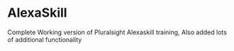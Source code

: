 # AlexaSkill
Complete Working version of Pluralsight Alexaskill training, Also added lots of additional functionality
